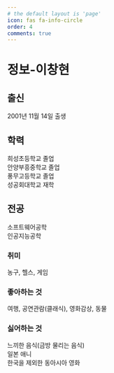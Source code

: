 ```yaml
---
# the default layout is 'page'
icon: fas fa-info-circle
order: 4
comments: true
---
```


# 정보-이창현
## 출신
2001년 11월 14일 출생  
## 학력
희성초등학교 졸업  
안양부흥중학교 졸업  
풍무고등학교 졸업  
성공회대학교 재학  
## 전공
소프트웨어공학  
인공지능공학  
### 취미  
농구, 헬스, 게임  
### 좋아하는 것  
여행, 공연관람(클래식), 영화감상, 동물  
### 싫어하는 것  
느끼한 음식(금방 물리는 음식)  
일본 애니  
한국을 제외한 동아시아 영화  

